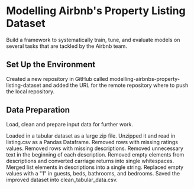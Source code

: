 # Modelling Airbnb's Property Listing Dataset
Build a framework to systematically train, tune, and evaluate models on several tasks that are tackled by the Airbnb team. 

## Set Up the Environment
Created a new repository in GitHub called modelling-airbnbs-property-listing-dataset and added the URL for the remote repository where to push the local repository.

## Data Preparation
Load, clean and prepare input data for further work. 

Loaded in a tabular dataset as a large zip file. Unzipped it and read in listing.csv as a Pandas Dataframe. Removed rows with missing ratings values. Removed rows with missing descriptions. Removed unnecessary text in the beginning of each description. Removed empty elements from descriptions and converted carriage returns into single whitespaces. Merged list elements in descriptions into a single string. Replaced empty values with a "1" in guests, beds, bathrooms, and bedrooms. Saved the improved dataset into clean_tabular_data.csv.

